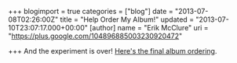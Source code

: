 +++
blogimport = true
categories = ["blog"]
date = "2013-07-08T02:26:00Z"
title = "Help Order My Album!"
updated = "2013-07-10T23:07:17.000+00:00"
[author]
name = "Erik McClure"
uri = "https://plus.google.com/104896885003230920472"

+++
And the experiment is over! [Here's the final album ordering](http://erikmcclure.bandcamp.com/album/aurora-theory).

<!--<style type="text/css">
.sortable { 
    list-style-type: none; 
    margin: 0 auto; 
    padding: 0; 
    width: 80%; 
    }
 .sortable li.sortable-dragging{ 
    opacity: .25;
        -webkit-transition: -webkit-transform 0.2s ease-out;
        -moz-transition: -moz-transform 0.2s ease-out;    
    -webkit-transform: scale(0.8); 
    -moz-transform: scale(0.8);
 }
 .sortable li.sortable-over {
    opacity: .25;
 }
 .sortable li {
        list-style: none;
        cursor: move;
        padding: 0 0 0 40px !important;
        margin: 0 !important;
        background: url('https://googledrive.com/host/0B_2aDNVL_NGmQi1kNDNra1VrWms') no-repeat left center;
    }
    .sortable a {
        text-decoration:none;
    }    
    
    [draggable] {
      -moz-user-select: none;
      -khtml-user-select: none;
      -webkit-user-select: none;
      -o-user-select: none;
      user-select: none;
    }
    [draggable] * {
      -moz-user-drag: none;
      -khtml-user-drag: none;
      -webkit-user-drag: none;
      -o-user-drag: none;
      user-drag: none;
    }
    
[draggable] { -moz-user-select: none; -khtml-user-select: none; -webkit-user-select: none; user-select: none; } [draggable] * { -moz-user-drag: none; -khtml-user-drag: none; -webkit-user-drag: none; user-drag: none; }
  </style>{{%blockquote%}}*An Experiment With Maximum-flow*{{%/blockquote%}}I recently completed my first full-length commercial album, which I hope to [sell on bandcamp](http://erikmcclure.bandcamp.com/album/aurora-theory). However, because this album is little more than a collection of songs I made during university, I've wound up with a rather unique problem - I don't know what order to put the songs in! Part of this problem arises from the fact that I have a wide range of genres in this album. You'll find Ambient, Drum'n'bass, Orchestral, Trance, Techno, and even one chiptune-ish song. Because of this, it's hard for me to try and pick a progression of genres that makes sense and gives the album a good sense of flow.

Naturally, I could do what any sensible person would and simply ask my friends to help me sort the songs, but I'm a programmer at heart. So, inevitably, now I'm doing something completely ridiculous: I'll let the internet sort the album! It's also an excuse for me to use a really cool algorithm in a real-world situation.

Below is a list of all 14 songs in the album, each of which may be dragged and dropped by using the handle on the left-hand side. Bandcamp's handy little mini-players will let you listen to each song at your leisure. To prevent contamination of the sample pool, everyone gets a randomized song order (using the Fisher-Yates shuffle), and to prevent abuse, a single IP cannot submit a possible ordering more than once per hour. Don't worry too much about getting the order exactly right - because the initial listing is randomized, if you submit it as is, it will simply vanish in the statistical noise. Focus on ordering songs you feel strongly should come after one another, and these patterns will show up in the results if a lot of people think a particular song should come after another one. If you are interested in the math behind all this, I'll talk about it down below.    
<ul id='sortable' class='sortable'><li id="1"><iframe style="border: 0; width: 100%; height: 42px;" src="http://bandcamp.com/EmbeddedPlayer/album=3490929534/size=small/bgcol=ffffff/linkcol=0687f5/t=1/transparent=true/" seamless>[Aurora Theory by Erik McClure](http://erikmcclure.bandcamp.com/album/aurora-theory)</iframe></li><li id="2"><iframe style="border: 0; width: 100%; height: 42px;" src="http://bandcamp.com/EmbeddedPlayer/album=3490929534/size=small/bgcol=ffffff/linkcol=0687f5/t=2/transparent=true/" seamless>[Aurora Theory by Erik McClure](http://erikmcclure.bandcamp.com/album/aurora-theory)</iframe></li><li id="3"><iframe style="border: 0; width: 100%; height: 42px;" src="http://bandcamp.com/EmbeddedPlayer/album=3490929534/size=small/bgcol=ffffff/linkcol=0687f5/t=3/transparent=true/" seamless>[Aurora Theory by Erik McClure](http://erikmcclure.bandcamp.com/album/aurora-theory)</iframe></li><li id="4"><iframe style="border: 0; width: 100%; height: 42px;" src="http://bandcamp.com/EmbeddedPlayer/album=3490929534/size=small/bgcol=ffffff/linkcol=0687f5/t=4/transparent=true/" seamless>[Aurora Theory by Erik McClure](http://erikmcclure.bandcamp.com/album/aurora-theory)</iframe></li><li id="5"><iframe style="border: 0; width: 100%; height: 42px;" src="http://bandcamp.com/EmbeddedPlayer/album=3490929534/size=small/bgcol=ffffff/linkcol=0687f5/t=5/transparent=true/" seamless>[Aurora Theory by Erik McClure](http://erikmcclure.bandcamp.com/album/aurora-theory)</iframe></li><li id="6"><iframe style="border: 0; width: 100%; height: 42px;" src="http://bandcamp.com/EmbeddedPlayer/album=3490929534/size=small/bgcol=ffffff/linkcol=0687f5/t=6/transparent=true/" seamless>[Aurora Theory by Erik McClure](http://erikmcclure.bandcamp.com/album/aurora-theory)</iframe></li><li id="7"><iframe style="border: 0; width: 100%; height: 42px;" src="http://bandcamp.com/EmbeddedPlayer/album=3490929534/size=small/bgcol=ffffff/linkcol=0687f5/t=7/transparent=true/" seamless>[Aurora Theory by Erik McClure](http://erikmcclure.bandcamp.com/album/aurora-theory)</iframe></li><li id="8"><iframe style="border: 0; width: 100%; height: 42px;" src="http://bandcamp.com/EmbeddedPlayer/album=3490929534/size=small/bgcol=ffffff/linkcol=0687f5/t=8/transparent=true/" seamless>[Aurora Theory by Erik McClure](http://erikmcclure.bandcamp.com/album/aurora-theory)</iframe></li><li id="9"><iframe style="border: 0; width: 100%; height: 42px;" src="http://bandcamp.com/EmbeddedPlayer/album=3490929534/size=small/bgcol=ffffff/linkcol=0687f5/t=9/transparent=true/" seamless>[Aurora Theory by Erik McClure](http://erikmcclure.bandcamp.com/album/aurora-theory)</iframe></li><li id="10"><iframe style="border: 0; width: 100%; height: 42px;" src="http://bandcamp.com/EmbeddedPlayer/album=3490929534/size=small/bgcol=ffffff/linkcol=0687f5/t=10/transparent=true/" seamless>[Aurora Theory by Erik McClure](http://erikmcclure.bandcamp.com/album/aurora-theory)</iframe></li><li id="11"><iframe style="border: 0; width: 100%; height: 42px;" src="http://bandcamp.com/EmbeddedPlayer/album=3490929534/size=small/bgcol=ffffff/linkcol=0687f5/t=11/transparent=true/" seamless>[Aurora Theory by Erik McClure](http://erikmcclure.bandcamp.com/album/aurora-theory)</iframe></li><li id="12"><iframe style="border: 0; width: 100%; height: 42px;" src="http://bandcamp.com/EmbeddedPlayer/album=3490929534/size=small/bgcol=ffffff/linkcol=0687f5/t=12/transparent=true/" seamless>[Aurora Theory by Erik McClure](http://erikmcclure.bandcamp.com/album/aurora-theory)</iframe></li><li id="13"><iframe style="border: 0; width: 100%; height: 42px;" src="http://bandcamp.com/EmbeddedPlayer/album=3490929534/size=small/bgcol=ffffff/linkcol=0687f5/t=13/transparent=true/" seamless>[Aurora Theory by Erik McClure](http://erikmcclure.bandcamp.com/album/aurora-theory)</iframe></li><li id="14"><iframe style="border: 0; width: 100%; height: 42px;" src="http://bandcamp.com/EmbeddedPlayer/album=3490929534/size=small/bgcol=ffffff/linkcol=0687f5/t=14/transparent=true/" seamless>[Aurora Theory by Erik McClure](http://erikmcclure.bandcamp.com/album/aurora-theory)</iframe></li></ul><form id="order_submit_form" action="http://blackspherestudios.com/stats.php" method="post" accept-charset="ISO-8859-1" onsubmit="doOrderSubmit(); return true;"><input type="submit" id="order_submit" value="Submit Ordering">
<input type="hidden" name="order_submit_info" id="order_submit_info" value="-1">
</form>
An album of 14 songs has 14! ways to order the songs - that's 87178291200 possibilities! It's useless to try and sort through this because there is no meaningful information that can be gleaned from it. Instead, when a possible ordering is submitted to the server, it deconstructs it into pairs of songs that come after each other. The first song is always said to come after the 0{{<sup>}}th{{</sup>}} song, or nothing. The other songs are then put in pairs, so an ordering of 7,4,9,2,1,5,10,6,14,13,3,11,8,12 would generate the pairs (0,7),(7,4),(4,9),(9,2) ...etc, which can then be counted. These pairs represent doubletons out of the set of $$\{14\}$$ possible items, so combinatorics tells us that the total number of pairs we have to deal with is $$\binom{14}{2} = 91$$. However, since we're going to be building a directed graph out of this, we actually have to generate seperate edges for (1,7) and (7,1), so that's $$92\cdot2=182$$, plus we need 14 extra edges for linking the 14 vertices to the 0{{<sup>}}th{{</sup>}} song, for a final count of $$182+14=196$$. 

This is much more manageable! But once we've counted up all the submissions and ranked all the pairs, what do we do if, for example, pairs (0,7) and (0,6) are both ranked the same? We can't use both, because they're incompatible with each other. What we do is represent the album order as a walk through the complete graph of 14 songs, or $$K_{14}$$. Technically it's a Hamiltonian Path, which means it touches each vertex exactly once. What this allows us to do is model this as a [maximum-flow problem](http://en.wikipedia.org/wiki/Maximum_flow_problem). Each pair represents a directed edge in our 14 vertex graph, and its ranking yields our capacity. Our 0{{<sup>}}th{{</sup>}} song serves as a source connected to each vertex, and we assign a sink to all vertices, while giving each vertex a demand of 1 so the algorithm is forced to visit all of them. We can then reduce this to a standard maximum flow problem and solve it accordingly. This will yield the optimal album configuration (theoretically speaking, anyway).

Once enough people have submitted potential album orderings, I'll do a second post analyzing the results and describing the solution through the graph in more detail.

<script type="text/javascript" src="https://googledrive.com/host/0B_2aDNVL_NGmeU1ka0lRRGhLdnc"></script>
<script type="text/javascript">    function getRandomInt(min, max) { // unbiased random function between min (inclusive) and max (exclusive) or [min,max)       return Math.floor(Math.random() * (max - min + 1)) + min;     }     function swapElements(obj1, obj2) { // does a proper swap of two elements in the DOM       var temp = document.createElement("div");       obj1.parentNode.insertBefore(temp, obj1);       obj2.parentNode.insertBefore(obj1, obj2);       temp.parentNode.insertBefore(obj2, temp);       temp.parentNode.removeChild(temp);     } function GetXmlHttpObject() {  if (window.XMLHttpRequest) {    return new XMLHttpRequest();  }  if (window.ActiveXObject) {    return new ActiveXObject("Microsoft.XMLHTTP");  }  return null; }  function SendAJAX(url, data, response) { http=GetXmlHttpObject(); if (http==null) {   alert ("Your browser does not support AJAX");   return; }    var params=""; for (var i in data) {   params = params + i + "=" + data[i] + "&"; } if(params.length>0) {   params = params.substring(0, params.length-1); }  http.open("POST", url, true);  //Send the proper header information along with the request http.setRequestHeader("Content-type", "application/x-www-form-urlencoded"); http.setRequestHeader("Content-length", params.length); http.setRequestHeader("Connection", "close");  if(response !== undefined) { http.onreadystatechange = function() {//Call a function when the state changes.  if(http.readyState == 4) {   response(http.responseText);  } } } http.send(params); }     function doOrderSubmit() {       var sortable = document.getElementById("sortable");       var sv = "0 ";       for(var i = 0; i < 14; ++i)         sv = sv + sortable.children[i].id + " ";       document.getElementById("order_submit_info").value=sv;       document.getElementById("order_submit").disabled = true;  /*SendAJAX("http://www.blackspherestudios.com/stats.php", { order_submit_info:sv }, function(response) { if(response.charAt(0)==="y") { document.getElementById("order_submit").value="Success"; } else { document.getElementById("order_submit").value="Failure"; } });*/     }         var sortable = document.getElementById("sortable");         nativesortable(sortable, {             change: function() {                          }         });         var j=0;         for(var i=13;i>0;--i) {           j=getRandomInt(0,i+1);           swapElements(document.getElementById(i+1),document.getElementById(j+1));         }            </script>-->
